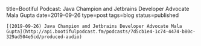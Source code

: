 
title=Bootiful Podcast: Java Champion and Jetbrains Developer Advocate Mala Gupta
date=2019-09-26
type=post
tags=blog
status=published
~~~~~~
[(2019-09-26) Java Champion and Jetbrains Developer Advocate Mala Gupta](http://api.bootifulpodcast.fm/podcasts/7d5cb1e4-1c74-4474-b80c-329ad504e5cd/produced-audio) 
            